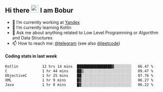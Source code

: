 ## Hi there <img src="https://media.giphy.com/media/hvRJCLFzcasrR4ia7z/giphy.gif" width="25px" height="25px"> I am Bobur

- :briefcase: I’m currently working at [Yandex](https://yandex.ru/)
- :seedling: I’m currently learning Kotlin
- :speech_balloon: Ask me about anything related to Low Level Programming or Algorithm and Data Structures
- :mailbox: How to reach me: [@telegram](https://t.me/octoant) (see also [@leetcode](https://leetcode.com/octoant/))    

#### Coding stats in last week

<!--START_SECTION:waka-->

```txt
Kotlin           12 hrs 14 mins  ████████████████▓░░░░░░░░   66.47 %
C                1 hr 44 mins    ██▒░░░░░░░░░░░░░░░░░░░░░░   09.47 %
ObjectiveC       1 hr 25 mins    ██░░░░░░░░░░░░░░░░░░░░░░░   07.76 %
XML              1 hr 9 mins     █▓░░░░░░░░░░░░░░░░░░░░░░░   06.27 %
Java             1 hr 8 mins     █▓░░░░░░░░░░░░░░░░░░░░░░░   06.22 %
```

<!--END_SECTION:waka-->
